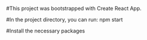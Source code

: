 #This project was bootstrapped with Create React App.

#In the project directory, you can run: npm start

#Install the necessary packages

